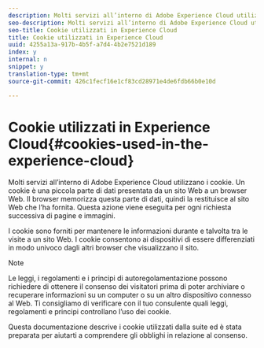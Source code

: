 ```yaml
---
description: Molti servizi all’interno di Adobe Experience Cloud utilizzano i cookie. Un cookie è una piccola parte di dati presentata da un sito Web a un browser Web. Il browser memorizza questa parte di dati, quindi la restituisce al sito Web che l’ha fornita. Questa azione viene eseguita per ogni richiesta successiva di pagine e immagini.
seo-description: Molti servizi all’interno di Adobe Experience Cloud utilizzano i cookie. Un cookie è una piccola parte di dati presentata da un sito Web a un browser Web. Il browser memorizza questa parte di dati, quindi la restituisce al sito Web che l’ha fornita. Questa azione viene eseguita per ogni richiesta successiva di pagine e immagini.
seo-title: Cookie utilizzati in Experience Cloud
title: Cookie utilizzati in Experience Cloud
uuid: 4255a13a-917b-4b5f-a7d4-4b2e7521d189
index: y
internal: n
snippet: y
translation-type: tm+mt
source-git-commit: 426c1fecf16e1cf83cd28971e4de6fdb66b0e10d

---
```



# Cookie utilizzati in Experience Cloud{#cookies-used-in-the-experience-cloud}

Molti servizi all’interno di Adobe Experience Cloud utilizzano i cookie. Un cookie è una piccola parte di dati presentata da un sito Web a un browser Web. Il browser memorizza questa parte di dati, quindi la restituisce al sito Web che l’ha fornita. Questa azione viene eseguita per ogni richiesta successiva di pagine e immagini.

I cookie sono forniti per mantenere le informazioni durante e talvolta tra le visite a un sito Web. I cookie consentono ai dispositivi di essere differenziati in modo univoco dagli altri browser che visualizzano il sito.

>[!NOTE]
>
>Le leggi, i regolamenti e i principi di autoregolamentazione possono richiedere di ottenere il consenso dei visitatori prima di poter archiviare o recuperare informazioni su un computer o su un altro dispositivo connesso al Web. Ti consigliamo di verificare con il tuo consulente quali leggi, regolamenti e principi controllano l’uso dei cookie.

Questa documentazione descrive i cookie utilizzati dalla suite ed è stata preparata per aiutarti a comprendere gli obblighi in relazione al consenso.
